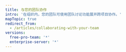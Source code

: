 ```yaml
---
title: 与您的团队协作
intro: '在组织内，您的团队可使用团队讨论功能展开跨项目协作。'
mapTopic: true
redirect_from:
  - /articles/collaborating-with-your-team
versions:
  free-pro-team: '*'
  enterprise-server: '*'
---
```


